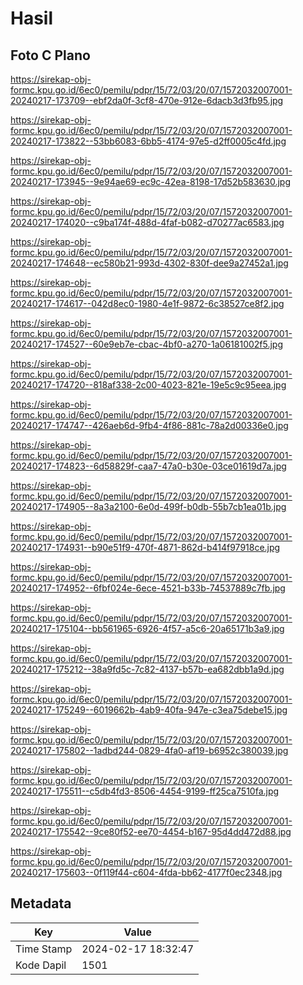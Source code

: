 # Hasil

## Foto C Plano

https://sirekap-obj-formc.kpu.go.id/6ec0/pemilu/pdpr/15/72/03/20/07/1572032007001-20240217-173709--ebf2da0f-3cf8-470e-912e-6dacb3d3fb95.jpg

https://sirekap-obj-formc.kpu.go.id/6ec0/pemilu/pdpr/15/72/03/20/07/1572032007001-20240217-173822--53bb6083-6bb5-4174-97e5-d2ff0005c4fd.jpg

https://sirekap-obj-formc.kpu.go.id/6ec0/pemilu/pdpr/15/72/03/20/07/1572032007001-20240217-173945--9e94ae69-ec9c-42ea-8198-17d52b583630.jpg

https://sirekap-obj-formc.kpu.go.id/6ec0/pemilu/pdpr/15/72/03/20/07/1572032007001-20240217-174020--c9ba174f-488d-4faf-b082-d70277ac6583.jpg

https://sirekap-obj-formc.kpu.go.id/6ec0/pemilu/pdpr/15/72/03/20/07/1572032007001-20240217-174648--ec580b21-993d-4302-830f-dee9a27452a1.jpg

https://sirekap-obj-formc.kpu.go.id/6ec0/pemilu/pdpr/15/72/03/20/07/1572032007001-20240217-174617--042d8ec0-1980-4e1f-9872-6c38527ce8f2.jpg

https://sirekap-obj-formc.kpu.go.id/6ec0/pemilu/pdpr/15/72/03/20/07/1572032007001-20240217-174527--60e9eb7e-cbac-4bf0-a270-1a06181002f5.jpg

https://sirekap-obj-formc.kpu.go.id/6ec0/pemilu/pdpr/15/72/03/20/07/1572032007001-20240217-174720--818af338-2c00-4023-821e-19e5c9c95eea.jpg

https://sirekap-obj-formc.kpu.go.id/6ec0/pemilu/pdpr/15/72/03/20/07/1572032007001-20240217-174747--426aeb6d-9fb4-4f86-881c-78a2d00336e0.jpg

https://sirekap-obj-formc.kpu.go.id/6ec0/pemilu/pdpr/15/72/03/20/07/1572032007001-20240217-174823--6d58829f-caa7-47a0-b30e-03ce01619d7a.jpg

https://sirekap-obj-formc.kpu.go.id/6ec0/pemilu/pdpr/15/72/03/20/07/1572032007001-20240217-174905--8a3a2100-6e0d-499f-b0db-55b7cb1ea01b.jpg

https://sirekap-obj-formc.kpu.go.id/6ec0/pemilu/pdpr/15/72/03/20/07/1572032007001-20240217-174931--b90e51f9-470f-4871-862d-b414f97918ce.jpg

https://sirekap-obj-formc.kpu.go.id/6ec0/pemilu/pdpr/15/72/03/20/07/1572032007001-20240217-174952--6fbf024e-6ece-4521-b33b-74537889c7fb.jpg

https://sirekap-obj-formc.kpu.go.id/6ec0/pemilu/pdpr/15/72/03/20/07/1572032007001-20240217-175104--bb561965-6926-4f57-a5c6-20a65171b3a9.jpg

https://sirekap-obj-formc.kpu.go.id/6ec0/pemilu/pdpr/15/72/03/20/07/1572032007001-20240217-175212--38a9fd5c-7c82-4137-b57b-ea682dbb1a9d.jpg

https://sirekap-obj-formc.kpu.go.id/6ec0/pemilu/pdpr/15/72/03/20/07/1572032007001-20240217-175249--6019662b-4ab9-40fa-947e-c3ea75debe15.jpg

https://sirekap-obj-formc.kpu.go.id/6ec0/pemilu/pdpr/15/72/03/20/07/1572032007001-20240217-175802--1adbd244-0829-4fa0-af19-b6952c380039.jpg

https://sirekap-obj-formc.kpu.go.id/6ec0/pemilu/pdpr/15/72/03/20/07/1572032007001-20240217-175511--c5db4fd3-8506-4454-9199-ff25ca7510fa.jpg

https://sirekap-obj-formc.kpu.go.id/6ec0/pemilu/pdpr/15/72/03/20/07/1572032007001-20240217-175542--9ce80f52-ee70-4454-b167-95d4dd472d88.jpg

https://sirekap-obj-formc.kpu.go.id/6ec0/pemilu/pdpr/15/72/03/20/07/1572032007001-20240217-175603--0f119f44-c604-4fda-bb62-4177f0ec2348.jpg


## Metadata

| Key        | Value               |
| ---------- | ------------------- |
| Time Stamp | 2024-02-17 18:32:47 |
| Kode Dapil | 1501                |



